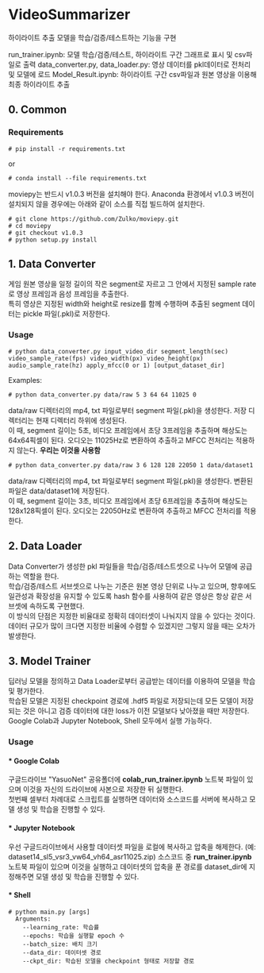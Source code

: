 # VideoSummarizer
하이라이트 추출 모델을 학습/검증/테스트하는 기능을 구현

run_trainer.ipynb: 모델 학습/검증/테스트, 하이라이트 구간 그래프로 표시 및 csv파일로 출력
data_converter.py, data_loader.py: 영상 데이터를 pkl데이터로 전처리 및 모델에 로드
Model_Result.ipynb: 하이라이트 구간 csv파일과 원본 영상을 이용해 최종 하이라이트 추출


## 0. Common
### Requirements
```
# pip install -r requirements.txt
```
or
```
# conda install --file requirements.txt
```
moviepy는 반드시 v1.0.3 버전을 설치해야 한다. Anaconda 환경에서 v1.0.3 버전이 설치되지 않을 경우에는 아래와 같이 소스를 직접 빌드하여 설치한다.
```
# git clone https://github.com/Zulko/moviepy.git
# cd moviepy
# git checkout v1.0.3
# python setup.py install
```

## 1. Data Converter
게임 원본 영상을 일정 길이의 작은 segment로 자르고 그 안에서 지정된 sample rate로 영상 프레임과 음성 프레임을 추출한다.<br>
특히 영상은 지정된 width와 height로 resize를 함께 수행하며 추출된 segment 데이터는 pickle 파일(.pkl)로 저장한다.

### Usage
```
# python data_converter.py input_video_dir segment_length(sec) video_sample_rate(fps) video_width(px) video_height(px) audio_sample_rate(hz) apply_mfcc(0 or 1) [output_dataset_dir]
```
Examples:
```
# python data_converter.py data/raw 5 3 64 64 11025 0
```
data/raw 디렉터리의 mp4, txt 파일로부터 segment 파일(.pkl)을 생성한다. 저장 디렉터리는 현재 디렉터리 하위에 생성된다.<br>
이 때, segment 길이는 5초, 비디오 프레임에서 초당 3프레임을 추출하며 해상도는 64x64픽셀이 된다. 오디오는 11025Hz로 변환하여 추출하고 MFCC 전처리는 적용하지 않는다.
**우리는 이것을 사용함**
```
# python data_converter.py data/raw 3 6 128 128 22050 1 data/dataset1
```
data/raw 디렉터리의 mp4, txt 파일로부터 segment 파일(.pkl)을 생성한다. 변환된 파일은 data/dataset1에 저장된다.<br>
이 때, segment 길이는 3초, 비디오 프레임에서 초당 6프레임을 추출하며 해상도는 128x128픽셀이 된다. 오디오는 22050Hz로 변환하여 추출하고 MFCC 전처리를 적용한다.

## 2. Data Loader
Data Converter가 생성한 pkl 파일들을 학습/검증/테스트셋으로 나누어 모델에 공급하는 역할을 한다.<br>
학습/검증/테스트 서브셋으로 나누는 기준은 원본 영상 단위로 나누고 있으며, 향후에도 일관성과 확장성을 유지할 수 있도록 hash 함수를 사용하여 같은 영상은 항상 같은 서브셋에 속하도록 구현했다.<br>
이 방식의 단점은 지정한 비율대로 정확히 데이터셋이 나눠지지 않을 수 있다는 것이다. 데이터 규모가 많이 크다면 지정한 비율에 수렴할 수 있겠지만 그렇지 않을 때는 오차가 발생한다.

## 3. Model Trainer
딥러닝 모델을 정의하고 Data Loader로부터 공급받는 데이터를 이용하여 모델을 학습 및 평가한다.<br>
학습된 모델은 지정된 checkpoint 경로에 .hdf5 파일로 저장되는데 모든 모델이 저장되는 것은 아니고 검증 데이터에 대한 loss가 이전 모델보다 낮아졌을 때만 저장한다.<br>
Google Colab과 Jupyter Notebook, Shell 모두에서 실행 가능하다.

### Usage
#### * Google Colab
구글드라이브 "YasuoNet" 공유폴더에 **colab_run_trainer.ipynb** 노트북 파일이 있으며 이것을 자신의 드라이브에 사본으로 저장한 뒤 실행한다.<br>
첫번째 셀부터 차례대로 스크립트를 실행하면 데이터와 소스코드를 서버에 복사하고 모델 생성 및 학습을 진행할 수 있다.

#### * Jupyter Notebook
우선 구글드라이브에서 사용할 데이터셋 파일을 로컬에 복사하고 압축을 해제한다. (예: dataset14_sl5_vsr3_vw64_vh64_asr11025.zip)
소스코드 중 **run_trainer.ipynb** 노트북 파일이 있으며 이것을 실행하고 데이터셋의 압축을 푼 경로를 dataset_dir에 지정해주면 모델 생성 및 학습을 진행할 수 있다.

#### * Shell
```
# python main.py [args]
  Arguments:
    --learning_rate: 학습률
    --epochs: 학습을 실행할 epoch 수
    --batch_size: 배치 크기
    --data_dir: 데이터셋 경로
    --ckpt_dir: 학습된 모델을 checkpoint 형태로 저장할 경로
```
